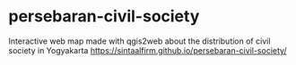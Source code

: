 # persebaran-civil-society
Interactive web map made with qgis2web about the distribution of civil society in Yogyakarta
https://sintaalfirm.github.io/persebaran-civil-society/
